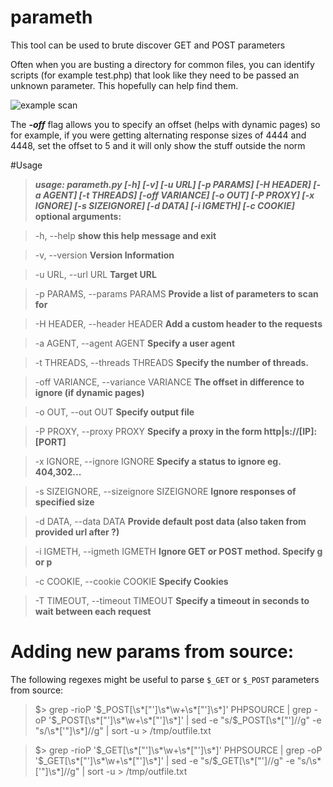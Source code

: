 # parameth
This tool can be used to brute discover GET and POST parameters

Often when you are busting a directory for common files, 
you can identify scripts (for example test.php) that look like they need
to be passed an unknown parameter. This hopefully can help find them.

![example scan](http://makthepla.net/parameth/parameth.png)

The ***-off*** flag allows you to specify an offset (helps with dynamic pages)
so for example, if you were getting alternating response sizes of 4444 and
4448, set the offset to 5 and it will only show the stuff outside the norm


#Usage

>***usage: parameth.py [-h] [-v] [-u URL] [-p PARAMS] [-H HEADER] [-a AGENT]
>                   [-t THREADS] [-off VARIANCE] [-o OUT] [-P PROXY]
>                   [-x IGNORE] [-s SIZEIGNORE] [-d DATA] [-i IGMETH]
>                   [-c COOKIE]***
>**optional arguments:**

>  -h, --help                           **show this help message and exit**

>  -v, --version                        **Version Information**

>  -u URL, --url URL                    **Target URL**

>  -p PARAMS, --params PARAMS           **Provide a list of parameters to scan for**

>  -H HEADER, --header HEADER           **Add a custom header to the requests**

>  -a AGENT, --agent AGENT              **Specify a user agent**

>  -t THREADS, --threads THREADS        **Specify the number of threads.**

>  -off VARIANCE, --variance VARIANCE   **The offset in difference to ignore (if dynamic pages)**

>  -o OUT, --out OUT                    **Specify output file**

>  -P PROXY, --proxy PROXY              **Specify a proxy in the form http|s://[IP]:[PORT]**

>  -x IGNORE, --ignore IGNORE           **Specify a status to ignore eg. 404,302...**

>  -s SIZEIGNORE, --sizeignore SIZEIGNORE **Ignore responses of specified size**

>  -d DATA, --data DATA                 **Provide default post data (also taken from provided url after ?)**

>  -i IGMETH, --igmeth IGMETH			**Ignore GET or POST method. Specify g or p**

>  -c COOKIE, --cookie COOKIE           **Specify Cookies**

>  -T TIMEOUT, --timeout TIMEOUT		**Specify a timeout in seconds to wait between each request**


# Adding new params from source:

The following regexes might be useful to parse `$_GET` or `$_POST` parameters from source:

> $> grep -rioP '\$_POST\[\s*["\']\s*\w+\s*["\']\s*\]' PHPSOURCE  | grep -oP '\$_POST\[\s*["\']\s*\w+\s*["\']\s*\]' | sed -e "s/\$_POST\[\s*[\"']//g"  -e "s/\s*['\"]\s*\]//g" | sort -u > /tmp/outfile.txt 

> $> grep -rioP '\$_GET\[\s*["\']\s*\w+\s*["\']\s*\]' PHPSOURCE  | grep -oP '\$_GET\[\s*["\']\s*\w+\s*["\']\s*\]' | sed -e "s/\$_GET\[\s*[\"']//g"  -e "s/\s*['\"]\s*\]//g" | sort -u > /tmp/outfile.txt

